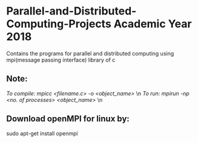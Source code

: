 # Parallel-and-Distributed-Computing-Projects Academic Year 2018
Contains the programs for parallel and distributed computing using mpi(message passing interface) library of c


## Note:
  *To compile:   mpicc <filename.c> -o <object_name>* \n
  *To run:       mpirun -np <no. of processes> <object_name>* \n
  
 ## Download openMPI for linux by: 
  sudo apt-get install openmpi
